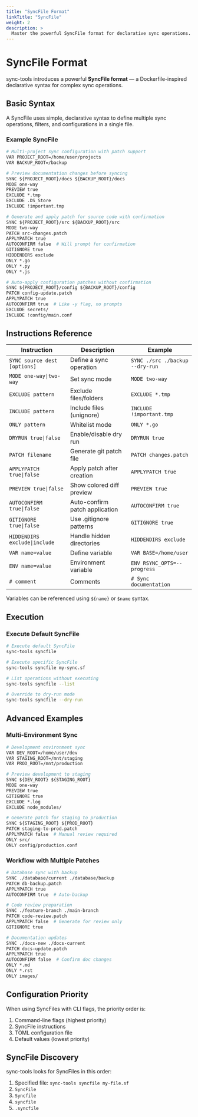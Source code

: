 ```yaml
---
title: "SyncFile Format"
linkTitle: "SyncFile"
weight: 2
description: >
  Master the powerful SyncFile format for declarative sync operations.
---
```


# SyncFile Format

sync-tools introduces a powerful **SyncFile format** — a Dockerfile-inspired declarative syntax for complex sync operations.

## Basic Syntax

A SyncFile uses simple, declarative syntax to define multiple sync operations, filters, and configurations in a single file.

### Example SyncFile

```dockerfile
# Multi-project sync configuration with patch support
VAR PROJECT_ROOT=/home/user/projects
VAR BACKUP_ROOT=/backup

# Preview documentation changes before syncing
SYNC ${PROJECT_ROOT}/docs ${BACKUP_ROOT}/docs
MODE one-way
PREVIEW true
EXCLUDE *.tmp
EXCLUDE .DS_Store
INCLUDE !important.tmp

# Generate and apply patch for source code with confirmation
SYNC ${PROJECT_ROOT}/src ${BACKUP_ROOT}/src
MODE two-way
PATCH src-changes.patch
APPLYPATCH true
AUTOCONFIRM false  # Will prompt for confirmation
GITIGNORE true
HIDDENDIRS exclude
ONLY *.go
ONLY *.py
ONLY *.js

# Auto-apply configuration patches without confirmation
SYNC ${PROJECT_ROOT}/config ${BACKUP_ROOT}/config
PATCH config-update.patch
APPLYPATCH true
AUTOCONFIRM true  # Like -y flag, no prompts
EXCLUDE secrets/
INCLUDE !config/main.conf
```

## Instructions Reference

| Instruction | Description | Example |
|-------------|-------------|---------|
| `SYNC source dest [options]` | Define a sync operation | `SYNC ./src ./backup --dry-run` |
| `MODE one-way\|two-way` | Set sync mode | `MODE two-way` |
| `EXCLUDE pattern` | Exclude files/folders | `EXCLUDE *.tmp` |
| `INCLUDE pattern` | Include files (unignore) | `INCLUDE !important.tmp` |
| `ONLY pattern` | Whitelist mode | `ONLY *.go` |
| `DRYRUN true\|false` | Enable/disable dry run | `DRYRUN true` |
| `PATCH filename` | Generate git patch file | `PATCH changes.patch` |
| `APPLYPATCH true\|false` | Apply patch after creation | `APPLYPATCH true` |
| `PREVIEW true\|false` | Show colored diff preview | `PREVIEW true` |
| `AUTOCONFIRM true\|false` | Auto-confirm patch application | `AUTOCONFIRM true` |
| `GITIGNORE true\|false` | Use .gitignore patterns | `GITIGNORE true` |
| `HIDDENDIRS exclude\|include` | Handle hidden directories | `HIDDENDIRS exclude` |
| `VAR name=value` | Define variable | `VAR BASE=/home/user` |
| `ENV name=value` | Environment variable | `ENV RSYNC_OPTS=--progress` |
| `# comment` | Comments | `# Sync documentation` |

Variables can be referenced using `${name}` or `$name` syntax.

## Execution

### Execute Default SyncFile

```bash
# Execute default SyncFile
sync-tools syncfile

# Execute specific SyncFile
sync-tools syncfile my-sync.sf

# List operations without executing
sync-tools syncfile --list

# Override to dry-run mode
sync-tools syncfile --dry-run
```

## Advanced Examples

### Multi-Environment Sync

```dockerfile
# Development environment sync
VAR DEV_ROOT=/home/user/dev
VAR STAGING_ROOT=/mnt/staging
VAR PROD_ROOT=/mnt/production

# Preview development to staging
SYNC ${DEV_ROOT} ${STAGING_ROOT}
MODE one-way
PREVIEW true
GITIGNORE true
EXCLUDE *.log
EXCLUDE node_modules/

# Generate patch for staging to production
SYNC ${STAGING_ROOT} ${PROD_ROOT}
PATCH staging-to-prod.patch
APPLYPATCH false  # Manual review required
ONLY src/
ONLY config/production.conf
```

### Workflow with Multiple Patches

```dockerfile
# Database sync with backup
SYNC ./database/current ./database/backup
PATCH db-backup.patch
APPLYPATCH true
AUTOCONFIRM true  # Auto-backup

# Code review preparation
SYNC ./feature-branch ./main-branch
PATCH code-review.patch
APPLYPATCH false  # Generate for review only
GITIGNORE true

# Documentation updates
SYNC ./docs-new ./docs-current
PATCH docs-update.patch
APPLYPATCH true
AUTOCONFIRM false  # Confirm doc changes
ONLY *.md
ONLY *.rst
ONLY images/
```

## Configuration Priority

When using SyncFiles with CLI flags, the priority order is:

1. Command-line flags (highest priority)
2. SyncFile instructions
3. TOML configuration file
4. Default values (lowest priority)

## SyncFile Discovery

sync-tools looks for SyncFiles in this order:

1. Specified file: `sync-tools syncfile my-file.sf`
2. `SyncFile`
3. `Syncfile`
4. `syncfile`
5. `.syncfile`